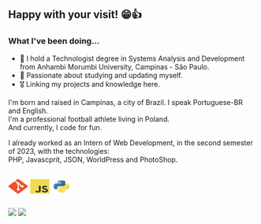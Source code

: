## Happy with your visit! 😁👍
### What I've been doing...

- 🔭 I hold a Technologist degree in Systems Analysis and Development from Anhambi Morumbi University, Campinas - São Paulo.
- 📖 Passionate about studying and updating myself.
- 🎖️ Linking my projects and knowledge here.

I'm born and raised in Campinas, a city of Brazil. I speak Portuguese-BR and English.</br>
I'm a professional football athlete living in Poland.</br>
And currently, I code for fun.<br>

I already worked as an Intern of Web Development, in the second semester of 2023, with the technologies:</br>
PHP, Javascprit, JSON, WorldPress and PhotoShop.</br>

<div style="display: inline_block"><br>
  <img align="center" alt="Git" height="30" width="40" src="https://github.com/devicons/devicon/blob/master/icons/git/git-original.svg">
  
  <img align="center" alt="JavaScript" height="30" width="40" src="https://github.com/devicons/devicon/blob/master/icons/javascript/javascript-original.svg">

  <img align="center" alt="Python" height="30" width="40" src="https://github.com/devicons/devicon/blob/master/icons/python/python-original.svg">
  
</div>

##

<div>

  <a href = "https://www.hackerrank.com/profile/lohan_costa11"><img src="https://img.shields.io/badge/-Hackerrank-%23333?style=for-the-badge&logo=hackerrank&logoColor=green" target="_blank"></a>
  <a href = "https://www.linkedin.com/in/lohan-carvalho/" target="_blank"><img src="https://img.shields.io/badge/-LinkedIn-%230077B5?style=for-the-badge&logo=linkedin&logoColor=white" target="_blank"></a>

</div>
